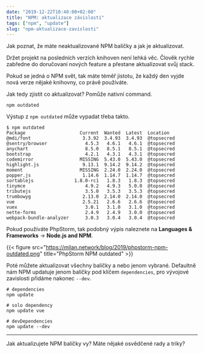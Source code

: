 ```yaml
---
date: "2019-12-22T10:40:00+02:00"
title: "NPM: aktualizace závislostí"
tags: ["npm", "update"]
slug: "npm-aktualizace-zavislosti"
---
```


Jak poznat, že máte neaktualizované NPM balíčky a jak je aktualizovat.

<!--more-->

Držet projekt na posledních verzích knihoven není lehká věc. Člověk rychle zabředne
do doručovaní nových feature a přestane aktualizovat svůj stack.

Pokud se jedná o NPM svět, tak máte téměř jistotu, že každý den vyjde nová verze
nějaké knihovny, co právě používáte.

Jak tedy zjistit co aktualizovat? Pomůže nativní command.

```
npm outdated
```

Výstup z `npm outdated` může vypadat třeba takto.

```
$ npm outdated
Package                    Current  Wanted  Latest  Location
@mdi/font                   3.3.92  3.4.93  3.4.93  @topsecred
@sentry/browser              4.5.3   4.6.1   4.6.1  @topsecred
anychart                     8.5.0   8.5.1   8.5.1  @topsecred
bootstrap                    4.2.1   4.3.1   4.3.1  @topsecred
codemirror                 MISSING  5.43.0  5.43.0  @topsecred
highlight.js                9.13.1  9.14.2  9.14.2  @topsecred
moment                     MISSING  2.24.0  2.24.0  @topsecred
popper.js                   1.14.6  1.14.7  1.14.7  @topsecred
sortablejs               1.8.0-rc1   1.8.3   1.8.3  @topsecred
tinymce                      4.9.2   4.9.3   5.0.0  @topsecred
tributejs                    3.5.0   3.5.3   3.5.3  @topsecred
trumbowyg                   2.13.0  2.14.0  2.14.0  @topsecred
vue                         2.5.21   2.6.6   2.6.6  @topsecred
vuex                         3.0.1   3.1.0   3.1.0  @topsecred
nette-forms                  2.4.9   2.4.9   3.0.0  @topsecred
webpack-bundle-analyzer      3.0.3   3.0.4   3.0.4  @topsecred
```

Pokud používáte PhpStorm, tak podobný výpis naleznete na **Languages & Frameworks** -> **Node.js and NPM**.

{{< figure src="https://milan.network/blog/2019/phpstorm-npm-outdated.png" title="PhpStorm NPM outdated" >}}

Poté můžete aktualizovat všechny balíčky a nebo jenom vybrané. Defaultně nám NPM updatuje jenom balíčky pod klíčem
`dependencies`, pro vývojové zavislosti přidáme nakonec `--dev`.

```
# dependencies
npm update

# solo dependency
npm update vue

# devDependencies
npm update --dev
```

-----

Jak aktualizujete NPM balíčky vy? Máte nějaké osvědčené rady a triky?
